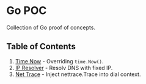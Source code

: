 # Go POC

Collection of Go proof of concepts.

## Table of Contents

1. [Time Now](time_now/README.md) - Overriding `time.Now()`.
1. [IP Resolver](ip_resolver/README.md) - Resolv DNS with fixed IP.
1. [Net Trace](net_trace/README.md) - Inject nettrace.Trace into dial context.
